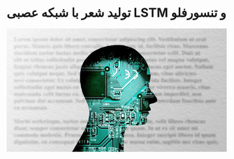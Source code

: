# تولید شعر با شبکه عصبی LSTM و تنسورفلو
![Oopsssss](https://raw.githubusercontent.com/rahbar87/Mr.-rahbar-/main/5bqtxkgjyhop.jpeg)
